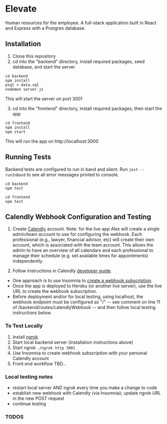 # Elevate
Human resources for the employee. A full-stack application built in React and Express with a Postgres database.

## Installation

1. Clone this repository
2. cd into the "backend" directory, install required packages, seed database, and start the server

```
cd backend
npm install
psql < data.sql
nodemon server.js 
```
This will start the server on port 3001

3. cd into the "frontend" directory, install required packages, then start the app

```
cd frontend
npm install
npm start
```
This will run the app on http://localhost:3000

## Running Tests

Backend tests are configured to run in band and silent. Run `jest --runInBand` to see all error messages printed to console.

```
cd backend
npm test

cd frontend
npm test
```

## Calendly Webhook Configuration and Testing
1. Create [Calendly](https://calendly.com/) account. Note: for the live app Alex will create a single admin/team account to use for configuring the webhook. Each professional (e.g., lawyer, financial advisor, etc) will create their own account, which is associated with the team account. This allows the admin to have an overview of all calendars and each professional to manage their schedule (e.g. set available times for appointments) independently.

2. Follow instructions in Calendly [developer guide](https://developer.calendly.com/).
  * One approach is to use Insomnia to [create a webhook subscription](https://developer.calendly.com/docs/webhook-subscriptions).
  * Once the app is deployed to Heroku (or another live server), use the live URL to create the webhook subscription.
  * Before deployment and/or for local testing, using localhost, the webhook endpoint must be configured as "/" -- see comment on line 11 of /backend/routes/calendlyWebhook -- and then follow local testing instructions below.

### To Test Locally
1. Install [ngrok](https://ngrok.com/)
2. Start local backend server (installation instructions above)
3. Start ngrok `./ngrok http 3001`
4. Use Insomnia to create webhook subscription with your personal Calendly account
5. Front end workflow TBD...

### Local testing notes
* restart local server AND ngrok every time you make a change to code
* establish new webhook with Calendly (via Insomnia); update ngrok URL in the new POST request
* continue testing


### TODOS